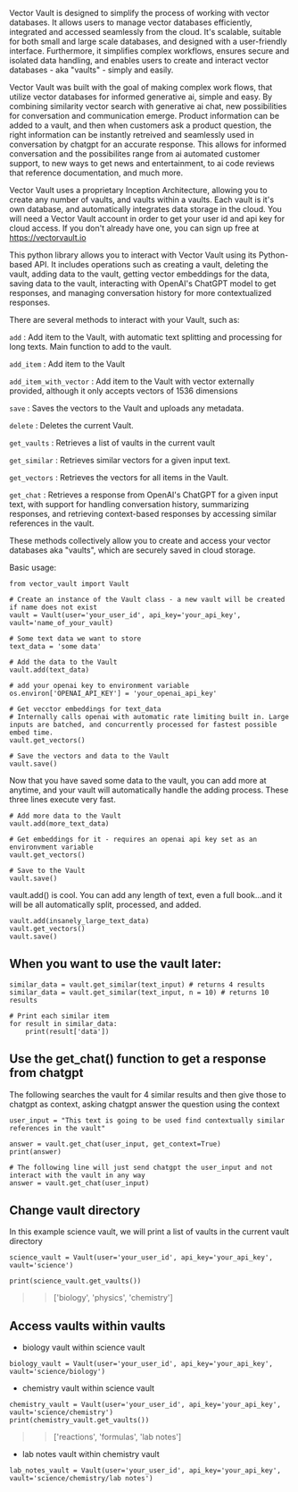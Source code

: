 Vector Vault is designed to simplify the process of working with vector databases. It allows users to manage vector databases efficiently, integrated and accessed seamlessly from the cloud. It's scalable, suitable for both small and large scale databases, and designed with a user-friendly interface. Furthermore, it simplifies complex workflows, ensures secure and isolated data handling, and enables users to create and interact vector databases - aka "vaults" - simply and easily.

Vector Vault was built with the goal of making complex work flows, that utilize vector databases for informed generative ai, simple and easy. By combining similarity vector search with generative ai chat, new possibilities for conversation and communication emerge. Product information can be added to a vault, and then when customers ask a product question, the right information can be instantly retreived and seamlessly used in conversation by chatgpt for an accurate response. This allows for informed conversation and the possibilites range from ai automated customer support, to new ways to get news and entertainment, to ai code reviews that reference documentation, and much more.

Vector Vault uses a proprietary Inception Architecture, allowing you to create any number of vaults, and vaults within a vaults. Each vault is it's own database, and automatically integrates data storage in the cloud. You will need a Vector Vault account in order to get your user id and api key for cloud access. If you don't already have one, you can sign up free at https://vectorvault.io

This python library allows you to interact with Vector Vault using its Python-based API. It includes operations such as creating a vault, deleting the vault, adding data to the vault, getting vector embeddings for the data, saving data to the vault, interacting with OpenAI's ChatGPT model to get responses, and managing conversation history for more contextualized responses.

There are several methods to interact with your Vault, such as:

`add` : Add item to the Vault, with automatic text splitting and processing for long texts. Main function to add to the vault.

`add_item` : Add item to the Vault

`add_item_with_vector` : Add item to the Vault with vector externally provided, although it only accepts vectors of 1536 dimensions

`save` : Saves the vectors to the Vault and uploads any metadata.

`delete` : Deletes the current Vault.

`get_vaults` : Retrieves a list of vaults in the current vault 

`get_similar` : Retrieves similar vectors for a given input text.

`get_vectors` : Retrieves the vectors for all items in the Vault.

`get_chat` : Retrieves a response from OpenAI's ChatGPT for a given input text, with support for handling conversation history, summarizing responses, and retrieving context-based responses by accessing similar references in the vault.



These methods collectively allow you to create and access your vector databases aka "vaults", which are securely saved in cloud storage.


Basic usage:
```
from vector_vault import Vault

# Create an instance of the Vault class - a new vault will be created if name does not exist
vault = Vault(user='your_user_id', api_key='your_api_key', vault='name_of_your_vault)

# Some text data we want to store
text_data = 'some data'

# Add the data to the Vault
vault.add(text_data)

# add your openai key to environment variable
os.environ['OPENAI_API_KEY'] = 'your_openai_api_key'

# Get vecctor embeddings for text_data 
# Internally calls openai with automatic rate limiting built in. Large inputs are batched, and concurrently processed for fastest possible embed time.
vault.get_vectors()

# Save the vectors and data to the Vault 
vault.save()
```



Now that you have saved some data to the vault, you can add more at anytime, and your vault will automatically handle the adding process. These three lines execute very fast.
```
# Add more data to the Vault
vault.add(more_text_data)

# Get embeddings for it - requires an openai api key set as an environvment variable
vault.get_vectors()

# Save to the Vault
vault.save()
```



vault.add() is cool. You can add any length of text, even a full book...and it will be all automatically split, processed, and added.
```
vault.add(insanely_large_text_data)
vault.get_vectors() 
vault.save() 
```





## When you want to use the vault later:
```
similar_data = vault.get_similar(text_input) # returns 4 results
similar_data = vault.get_similar(text_input, n = 10) # returns 10 results

# Print each similar item 
for result in similar_data:
    print(result['data'])
```


## Use the get_chat() function to get a response from chatgpt
The following searches the vault for 4 similar results and then give those to chatgpt as context, asking chatgpt answer the question using the context
```
user_input = "This text is going to be used find contextually similar references in the vault"

answer = vault.get_chat(user_input, get_context=True)  
print(answer)

# The following line will just send chatgpt the user_input and not interact with the vault in any way
answer = vault.get_chat(user_input) 
```


## Change vault directory
In this example science vault, we will print a list of vaults in the current vault directory
```
science_vault = Vault(user='your_user_id', api_key='your_api_key', vault='science')

print(science_vault.get_vaults())
```
>> ['biology', 'physics', 'chemistry']



## Access vaults within vaults

- biology vault within science vault
```
biology_vault = Vault(user='your_user_id', api_key='your_api_key', vault='science/biology')
```



- chemistry vault within science vault
```
chemistry_vault = Vault(user='your_user_id', api_key='your_api_key', vault='science/chemistry')
print(chemistry_vault.get_vaults())
```
>> ['reactions', 'formulas', 'lab notes']



- lab notes vault within chemistry vault
```
lab_notes_vault = Vault(user='your_user_id', api_key='your_api_key', vault='science/chemistry/lab notes')
```



